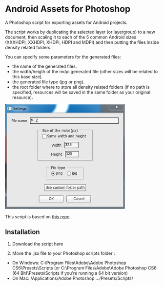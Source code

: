 # Android Assets for Photoshop


A Photoshop script for exporting assets for Android projects.

The script works by duplicating the selected layer (or layergroup) to a new document, then scaling it to each of the 5 common Android sizes (XXXHDPI, XXHDPI, XHDPI, HDPI and MDPI) and then putting the files inside density related folders.

You can specify some parameters for the generated files:

* the name of the generated files.
* the width/heigth of the mdpi generated file (other sizes will be related to this base size).
* the generated file type (jpg or png).
* the root folder where to store all density related folders (if no path is specified, resources will be saved in the same folder as your original resource).

![alt settingsBox](https://raw.githubusercontent.com/djavan-bertrand/export-to-android/master/settingsBox.png)

This script is based on [this repo](https://github.com/UncorkedStudios/export-to-android).

## Installation
1. Download the script here

2. Move the .jsx file to your Photoshop scripts folder : 
* On Windows: C:\Program Files\Adobe\Adobe Photoshop CS6\Presets\Scripts (or C:\Program Files\Adobe\Adobe Photoshop CS6 (64 Bit)\Presets\Scripts if you're running a 64 bit version)
* On Mac: /Applications/Adobe Photoshop …/Presets/Scripts/

